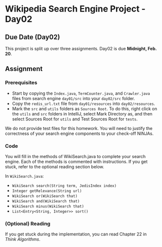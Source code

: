 # Wikipedia Search Engine Project - Day02

## Due Date (Day02)

This project is split up over three assignments.  Day02 is due **Midnight, Feb. 20**.

## Assignment

### Prerequisites

* Start by copying the `Index.java`, `TermCounter.java`, and `Crawler.java` files from search engine `day01/src` into your `day02/src` folder. 
* Copy the `redis_url.txt` file from `day01/resources` into `day02/resources`.
* Mark the `src` and `utils` folders as `Sources Root`.  To do this, right click on the `utils` and `src` folders in IntelliJ, select Mark Directory as, and then select Sources Root for `utils` and Test Sources Root for `tests`.

We do not provide test files for this homework. You will need to justify the correctness of your search engine components to your check-off NINJAs.

### Code

You will fill in the methods of WikiSearch.java to complete your search engine.  Each of the methods is commented with instructions.  If you get stuck, refer to the optional reading section below.

In `WikiSearch.java`:

* `WikiSearch search(String term, JedisIndex index)`
* `Integer getRelevance(String url)`
* `WikiSearch or(WikiSearch that)`
* `WikiSearch and(WikiSearch that)`
* `WikiSearch minus(WikiSearch that)`
* `List<Entry<String, Integer>> sort()`


### (Optional) Reading

If you get stuck during the implementation, you can read Chapter 22 in *Think Algorithms*.
